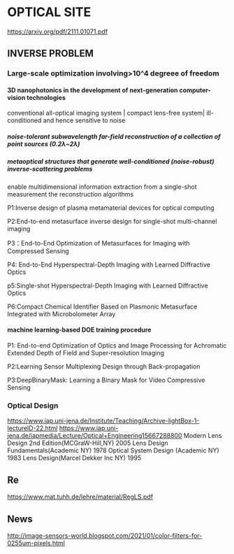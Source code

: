 # OPTICAL SITE
https://arxiv.org/pdf/2111.01071.pdf
## INVERSE PROBLEM
### Large-scale optimization involving>10^4 degreee of freedom

#### 3D nanophotonics in the development of next-generation computer-vision technologies
conventional  all-optical imaging system |
compact lens-free system| ill-conditioned and hence sensitive to noise

##### noise-tolerant subwavelength far-field reconstruction of a collection of point sources (0.2λ~2λ) 
##### metaoptical structures that generate well-conditioned (noise-robust) inverse-scattering problems
enable multidimensional information extraction from a single-shot measurement
the reconstruction algorithms



P1:Inverse design of plasma metamaterial devices for optical computing

P2:End-to-end metasurface inverse design for single-shot multi-channel imaging

P3：End-to-End Optimization of Metasurfaces for Imaging with Compressed Sensing

P4: End-to-End Hyperspectral-Depth Imaging with Learned Diffractive Optics

p5:Single-shot Hyperspectral-Depth Imaging with Learned Diffractive Optics

P6:Compact Chemical Identifier Based on Plasmonic Metasurface Integrated with Microbolometer Array



#### machine learning-based DOE training procedure

P1: End-to-end Optimization of Optics and Image Processing for Achromatic Extended Depth of Field and Super-resolution Imaging

P2:Learning Sensor Multiplexing Design through Back-propagation

P3:DeepBinaryMask: Learning a Binary Mask for Video Compressive Sensing


### Optical Design 
https://www.iap.uni-jena.de/Institute/Teaching/Archive-lightBox-1-lectureID-22.html
https://www.iap.uni-jena.de/iapmedia/Lecture/Optical+Engineering15667288800
Modern Lens Design 2nd Edition(MCGraW-Hill,NY) 2005
Lens Design Fundamentals(Academic NY) 1978
Optical System Design (Academic NY) 1983
Lens Design(Marcel Dekker Inc NY) 1995
## Re
https://www.mat.tuhh.de/lehre/material/RegLS.pdf

## News
http://image-sensors-world.blogspot.com/2021/01/color-filters-for-0255um-pixels.html
